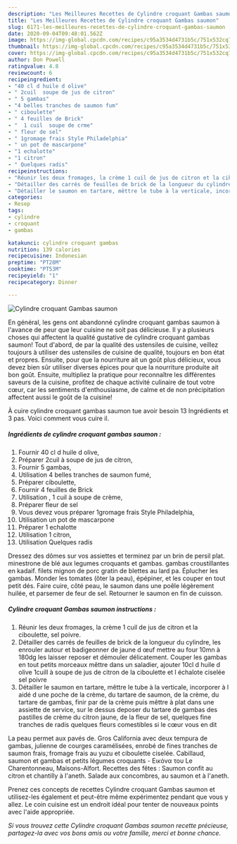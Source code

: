 ```yaml
---
description: "Les Meilleures Recettes de Cylindre croquant Gambas saumon"
title: "Les Meilleures Recettes de Cylindre croquant Gambas saumon"
slug: 6171-les-meilleures-recettes-de-cylindre-croquant-gambas-saumon
date: 2020-09-04T09:48:01.562Z
image: https://img-global.cpcdn.com/recipes/c95a3534d4731b5c/751x532cq70/cylindre-croquant-gambas-saumon-photo-principale-de-la-recette.jpg
thumbnail: https://img-global.cpcdn.com/recipes/c95a3534d4731b5c/751x532cq70/cylindre-croquant-gambas-saumon-photo-principale-de-la-recette.jpg
cover: https://img-global.cpcdn.com/recipes/c95a3534d4731b5c/751x532cq70/cylindre-croquant-gambas-saumon-photo-principale-de-la-recette.jpg
author: Don Powell
ratingvalue: 4.8
reviewcount: 6
recipeingredient:
- "40 cl d huile d olive"
- " 2cuil  soupe de jus de citron"
- " 5 gambas"
- "4 belles tranches de saumon fum"
- " ciboulette"
- " 4 feuilles de Brick"
- "  1 cuil  soupe de crme"
- " fleur de sel"
- " 1gromage frais Style Philadelphia"
- " un pot de mascarpone"
- "1 echalotte"
- "1 citron"
- " Quelques radis"
recipeinstructions:
- "Réunir les deux fromages, la crème 1 cuil de jus de citron et la ciboulette, sel poivre."
- "Détailler des carrés de feuilles de brick de la longueur du cylindre, les enrouler autour et badigeonner de jaune d œuf mettre au four 10mn à 180dg les laisser reposer et démouler délicatement. Couper les gambas en tout petits morceaux mêttre dans un saladier, ajouter 10cl d huile d olive 1cuill à soupe de jus de citron de la ciboulette et l échalote ciselée sel poivre"
- "Détailler le saumon en tartare, mêttre le tube à la verticale, incorporer à l aidé d une poche de la crème, du tartare de saumon, de la crème, du tartare de gambas, finir par de la crème puis mêttre à plat dans une assiette de service, sur le dessus deposer du tartare de gambas des pastilles de crème du citron jaune, de la fleur de sel, quelques fine tranches de radis quelques fleurs comestibles si le cœur vous en dit"
categories:
- Resep
tags:
- cylindre
- croquant
- gambas

katakunci: cylindre croquant gambas 
nutrition: 139 calories
recipecuisine: Indonesian
preptime: "PT28M"
cooktime: "PT53M"
recipeyield: "1"
recipecategory: Dinner

---
```



![Cylindre croquant Gambas saumon](https://img-global.cpcdn.com/recipes/c95a3534d4731b5c/751x532cq70/cylindre-croquant-gambas-saumon-photo-principale-de-la-recette.jpg)

En général, les gens ont abandonné cylindre croquant gambas saumon à l'avance de peur que leur cuisine ne soit pas délicieuse. Il y a plusieurs choses qui affectent la qualité gustative de cylindre croquant gambas saumon! Tout d'abord, de par la qualité des ustensiles de cuisine, veillez toujours à utiliser des ustensiles de cuisine de qualité, toujours en bon état et propres. Ensuite, pour que la nourriture ait un goût plus délicieux, vous devez bien sûr utiliser diverses épices pour que la nourriture produite ait bon goût. Ensuite, multipliez la pratique pour reconnaître les différentes saveurs de la cuisine, profitez de chaque activité culinaire de tout votre cœur, car les sentiments d'enthousiasme, de calme et de non précipitation affectent aussi le goût de la cuisine!

<!--inarticleads1-->

À cuire cylindre croquant gambas saumon tue avoir besoin 13 Ingrédients et 3 pas. Voici comment vous cuire il.

##### Ingrédients de cylindre croquant gambas saumon :

1. Fournir 40 cl d huile d olive,
1. Préparer  2cuil à soupe de jus de citron,
1. Fournir  5 gambas,
1. Utilisation 4 belles tranches de saumon fumé,
1. Préparer  ciboulette,
1. Fournir  4 feuilles de Brick
1. Utilisation  , 1 cuil à soupe de crème,
1. Préparer  fleur de sel
1. Vous devez vous préparer  1gromage frais Style Philadelphia,
1. Utilisation  un pot de mascarpone
1. Préparer 1 echalotte
1. Utilisation 1 citron,
1. Utilisation  Quelques radis


Dressez des dômes sur vos assiettes et terminez par un brin de persil plat. minestrone de blé aux legumes croquants et gambas. gambas croustillantes en kadaif. filets mignon de porc gratin de blettes au lard pa. Éplucher les gambas. Monder les tomates (ôter la peau), épépiner, et les couper en tout petit dés. Faire cuire, côté peau, le saumon dans une poêle légèrement huilée, et parsemer de feur de sel. Retourner le saumon en fin de cuisson. 

<!--inarticleads2-->

##### Cylindre croquant Gambas saumon instructions :

1. Réunir les deux fromages, la crème 1 cuil de jus de citron et la ciboulette, sel poivre.
1. Détailler des carrés de feuilles de brick de la longueur du cylindre, les enrouler autour et badigeonner de jaune d œuf mettre au four 10mn à 180dg les laisser reposer et démouler délicatement. Couper les gambas en tout petits morceaux mêttre dans un saladier, ajouter 10cl d huile d olive 1cuill à soupe de jus de citron de la ciboulette et l échalote ciselée sel poivre
1. Détailler le saumon en tartare, mêttre le tube à la verticale, incorporer à l aidé d une poche de la crème, du tartare de saumon, de la crème, du tartare de gambas, finir par de la crème puis mêttre à plat dans une assiette de service, sur le dessus deposer du tartare de gambas des pastilles de crème du citron jaune, de la fleur de sel, quelques fine tranches de radis quelques fleurs comestibles si le cœur vous en dit


La peau permet aux pavés de. Gros California avec deux tempura de gambas, julienne de courges caramélisées, enrobé de fines tranches de saumon frais, fromage frais au yuzu et ciboulette ciselée. Cabillaud, saumon et gambas et petits légumes croquants - Εικόνα του Le Charentonneau, Maisons-Alfort. Recettes des fêtes : Saumon confit au citron et chantilly à l&#39;aneth. Salade aux concombres, au saumon et à l&#39;aneth. 

<!--inarticleads1-->

<p>
Prenez ces concepts de recettes Cylindre croquant Gambas saumon et utilisez-les également et peut-être même expérimentez pendant que vous y allez. Le coin cuisine est un endroit idéal pour tenter de nouveaux points avec l'aide appropriée.
</p>

<p>
<i>Si vous trouvez cette Cylindre croquant Gambas saumon recette précieuse, partagez-la avec vos bons amis ou votre famille, merci et bonne chance.</i>
</p>
